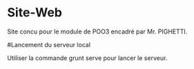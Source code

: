# Site-Web

Site concu pour le module de POO3 encadré par Mr. PIGHETTI.

#Lancement du serveur local

Utiliser la commande grunt serve pour lancer le serveur.
